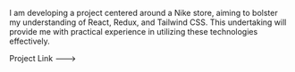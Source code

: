 I am developing a project centered around a Nike store, aiming to bolster my understanding of React, Redux, and Tailwind CSS. This undertaking will provide me with practical experience in utilizing these technologies effectively.

Project Link --->
